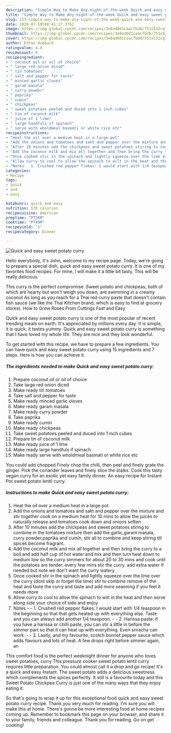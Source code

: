 ```yaml
---
description: "Simple Way to Make Any-night-of-the-week Quick and easy sweet potato curry"
title: "Simple Way to Make Any-night-of-the-week Quick and easy sweet potato curry"
slug: 153-simple-way-to-make-any-night-of-the-week-quick-and-easy-sweet-potato-curry
date: 2020-07-10T08:41:17.376Z
image: https://img-global.cpcdn.com/recipes/3e8ad0d1caacfbd8/751x532cq70/quick-and-easy-sweet-potato-curry-recipe-main-photo.jpg
thumbnail: https://img-global.cpcdn.com/recipes/3e8ad0d1caacfbd8/751x532cq70/quick-and-easy-sweet-potato-curry-recipe-main-photo.jpg
cover: https://img-global.cpcdn.com/recipes/3e8ad0d1caacfbd8/751x532cq70/quick-and-easy-sweet-potato-curry-recipe-main-photo.jpg
author: Ethan Hubbard
ratingvalue: 4.4
reviewcount: 8
recipeingredient:
- " coconut oil or oil of choice"
- " large red onion diced"
- " tin tomatoes"
- " salt and pepper for taste"
- " minced garlic cloves"
- " garam masala"
- " curry powder"
- " paprika"
- " cumin"
- " chickpeas"
- " sweet potatoes peeled and duced into 1 inch cubes"
- " tin of coconut milk"
- " juice of 1 lime"
- " large handfuls if spinach"
- " serve with wholdmeal basmati or white rice etc"
recipeinstructions:
- "Heat the oil over a medium heat in a large pot"
- "Add the onions and tomatoes and sakt and pepper over the mixture and stir together cook on a medium heat for 10 mins to allow the juices to naturally release and tomatoes cook down and onions soften"
- "After 10 minutes add the chickpeas and sweet potatoes stiring to combine in the tomatoes mixture then add the garlic,garam masala, curry powder,paprika and cumin, stir all to combine and keep stiring till spices become fragrant."
- "Add the coconut milk and mix all together and then bring the curry to a boil and add half cup of hot water and mix and then turn heat down to medium low so the curry simmers for about 20 to 30 mins and cook until the potatoes are tender. every few mins stir the curry. add extra water if needed but note we don&#39;t want the curry watery"
- "Once cooked stir in the spinach and lightly squeeze over the lime over the curry (dont skip or forget the lime) stir to combine remove of the heat and taste the curry and taste and add more seaoning if you feel it needs more"
- "Allow curry to cool to allow the spinach to wilt in the heat and then serve along side your choice of side and enjoy"
- "Notes   1. Crushed red pepper flakes: I would start with 1/4 teaspoon in the beginning so that that gets heated up with everything else. Taste and you can always add another 1/4 teaspoon.  2. Harissa paste: if you have a harissa or chilli paste, you can stir a little in before the simmer part so that it can heat up with everything. Even sriracha can work.  3. Lastly, and my favourite, scotch bonnet pepper sauce which adds flavours and lots of heat. A few drops right before simmer again, an"
categories:
- Recipe
tags:
- quick
- and
- easy

katakunci: quick and easy 
nutrition: 170 calories
recipecuisine: American
preptime: "PT16M"
cooktime: "PT49M"
recipeyield: "1"
recipecategory: Dinner

---
```



![Quick and easy sweet potato curry](https://img-global.cpcdn.com/recipes/3e8ad0d1caacfbd8/751x532cq70/quick-and-easy-sweet-potato-curry-recipe-main-photo.jpg)

Hello everybody, it's John, welcome to my recipe page. Today, we're going to prepare a special dish, quick and easy sweet potato curry. It is one of my favorites food recipes. For mine, I will make it a little bit tasty. This will be really delicious.

This curry is the perfect compromise. Sweet potato and chickpeas, both of which are hearty but won&#39;t weigh you down, are swimming in a creamy coconut As long as you reach for a Thai red curry paste that doesn&#39;t contain fish sauce (we like the Thai Kitchen brand, which is easy to find at grocery stores). How to Grow Roses From Cuttings Fast and Easy

Quick and easy sweet potato curry is one of the most popular of recent trending meals on earth. It's appreciated by millions every day. It is simple, it is quick, it tastes yummy. Quick and easy sweet potato curry is something that I have loved my whole life. They are nice and they look wonderful.


To get started with this recipe, we have to prepare a few ingredients. You can have quick and easy sweet potato curry using 15 ingredients and 7 steps. Here is how you can achieve it.

<!--inarticleads1-->

##### The ingredients needed to make Quick and easy sweet potato curry:

1. Prepare  coconut oil or oil of choice
1. Take  large red onion diced
1. Make ready  tin tomatoes
1. Take  salt and pepper for taste
1. Make ready  minced garlic cloves
1. Make ready  garam masala
1. Make ready  curry powder
1. Take  paprika
1. Make ready  cumin
1. Make ready  chickpeas
1. Take  sweet potatoes peeled and duced into 1 inch cubes
1. Prepare  tin of coconut milk
1. Make ready  juice of 1 lime
1. Make ready  large handfuls if spinach
1. Make ready  serve with wholdmeal basmati or white rice etc


You could add chopped Finely chop the chilli, then peel and finely grate the ginger. Pick the coriander leaves and finely slice the stalks. Cook this tasty vegan curry for an exotic yet easy family dinner. An easy recipe for Instant Pot sweet potato lentil curry. 

<!--inarticleads2-->

##### Instructions to make Quick and easy sweet potato curry:

1. Heat the oil over a medium heat in a large pot
1. Add the onions and tomatoes and sakt and pepper over the mixture and stir together cook on a medium heat for 10 mins to allow the juices to naturally release and tomatoes cook down and onions soften
1. After 10 minutes add the chickpeas and sweet potatoes stiring to combine in the tomatoes mixture then add the garlic,garam masala, curry powder,paprika and cumin, stir all to combine and keep stiring till spices become fragrant.
1. Add the coconut milk and mix all together and then bring the curry to a boil and add half cup of hot water and mix and then turn heat down to medium low so the curry simmers for about 20 to 30 mins and cook until the potatoes are tender. every few mins stir the curry. add extra water if needed but note we don&#39;t want the curry watery
1. Once cooked stir in the spinach and lightly squeeze over the lime over the curry (dont skip or forget the lime) stir to combine remove of the heat and taste the curry and taste and add more seaoning if you feel it needs more
1. Allow curry to cool to allow the spinach to wilt in the heat and then serve along side your choice of side and enjoy
1. Notes  -  - 1. Crushed red pepper flakes: I would start with 1/4 teaspoon in the beginning so that that gets heated up with everything else. Taste and you can always add another 1/4 teaspoon. -  - 2. Harissa paste: if you have a harissa or chilli paste, you can stir a little in before the simmer part so that it can heat up with everything. Even sriracha can work. -  - 3. Lastly, and my favourite, scotch bonnet pepper sauce which adds flavours and lots of heat. A few drops right before simmer again, an


This comfort food is the perfect weeknight dinner for anyone who loves sweet potatoes, curry This pressure cooker sweet potato lentil curry requires little preparation. You could almost call it a drop and go recipe! It&#39;s a quick and easy Instant. The sweet potato adds a delicious sweetness which complements the spices perfectly. It still is a favourite today and this Sweet Potato Chickpea Curry is just one of the many ways that they enjoy eating it. 

So that's going to wrap it up for this exceptional food quick and easy sweet potato curry recipe. Thank you very much for reading. I'm sure you will make this at home. There's gonna be more interesting food at home recipes coming up. Remember to bookmark this page on your browser, and share it to your family, friends and colleague. Thank you for reading. Go on get cooking!
